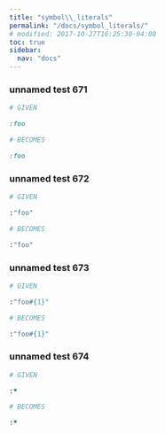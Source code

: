 ```yaml
---
title: "symbol\\_literals"
permalink: "/docs/symbol_literals/"
# modified: 2017-10-27T16:25:30-04:00
toc: true
sidebar:
  nav: "docs"
---
```

### unnamed test 671
```ruby
# GIVEN

:foo

```
```ruby
# BECOMES

:foo
```
### unnamed test 672
```ruby
# GIVEN

:"foo"

```
```ruby
# BECOMES

:"foo"
```
### unnamed test 673
```ruby
# GIVEN

:"foo#{1}"

```
```ruby
# BECOMES

:"foo#{1}"
```
### unnamed test 674
```ruby
# GIVEN

:*

```
```ruby
# BECOMES

:*
```

